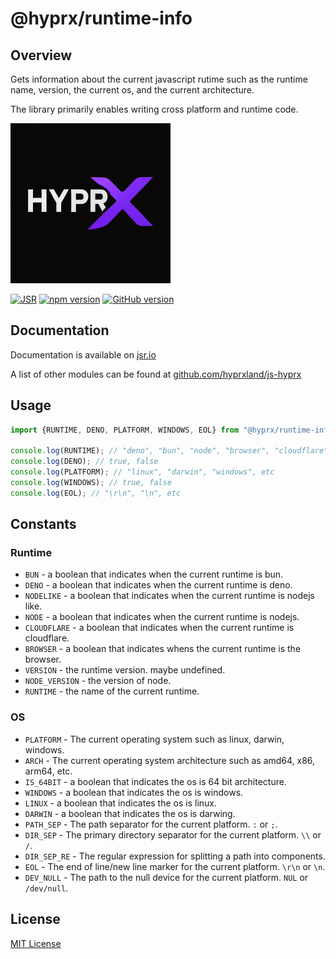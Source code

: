 # @hyprx/runtime-info

## Overview

Gets information about the current javascript rutime such as
the runtime name, version, the current os, and the current architecture.

The library primarily enables writing cross platform and runtime code.

![logo](https://raw.githubusercontent.com/hyprxland/js-hyprx/refs/heads/main/assets/logo.png)

[![JSR](https://jsr.io/badges/@hyprx/runtime-info)](https://jsr.io/@hyprx/runtime-info)
[![npm version](https://badge.fury.io/js/@hyprx%2Fruntime-info.svg)](https://badge.fury.io/js/@hyprx%2Fruntime-info)
[![GitHub version](https://badge.fury.io/gh/hyprxland%2Fjs-hyprx.svg)](https://badge.fury.io/gh/hyprxland%2Fjs-hyprx)

## Documentation

Documentation is available on [jsr.io](https://jsr.io/@hyprx/runtime-info/doc)

A list of other modules can be found at [github.com/hyprxland/js-hyprx](https://github.com/hyprxland/js-hyprx)

## Usage

```typescript
import {RUNTIME, DENO, PLATFORM, WINDOWS, EOL} from "@hyprx/runtime-info";

console.log(RUNTIME); // "deno", "bun", "node", "browser", "cloudflare", etc
console.log(DENO); // true, false
console.log(PLATFORM); // "linux", "darwin", "windows", etc
console.log(WINDOWS); // true, false
console.log(EOL); // "\r\n", "\n", etc
```

## Constants

### Runtime

- `BUN` - a boolean that indicates when the current runtime is bun.
- `DENO` - a boolean that indicates when the current runtime is deno.
- `NODELIKE` - a boolean that indicates when the current runtime is nodejs like.
- `NODE` - a boolean that indicates when the current runtime is nodejs.
- `CLOUDFLARE` - a boolean that indicates when the current runtime is cloudflare.
- `BROWSER` - a boolean that indicates whens the current runtime is the browser.
- `VERSION` - the runtime version. maybe undefined.
- `NODE_VERSION` - the version of node.
- `RUNTIME` - the name of the current runtime.

### OS

- `PLATFORM` - The current operating system such as linux, darwin, windows.
- `ARCH` - The current operating system architecture such as amd64, x86, arm64, etc.
- `IS_64BIT` - a boolean that indicates the os is 64 bit architecture.
- `WINDOWS` - a boolean that indicates the os is windows.
- `LINUX` - a boolean that indicates the os is linux.
- `DARWIN` - a boolean that indicates the os is darwing.
- `PATH_SEP` - The path separator for the current platform. `:` or `;`.
- `DIR_SEP` - The primary directory separator for the current platform. `\\` or `/`.
- `DIR_SEP_RE` - The regular expression for splitting a path into components.
- `EOL` - The end of line/new line marker for the current platform. `\r\n` or `\n`.
- `DEV_NULL` - The path to the null device for the current platform. `NUL` or `/dev/null`.

## License

[MIT License](./LICENSE.md)
